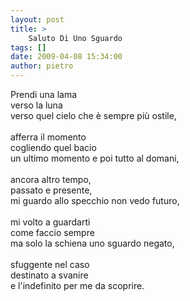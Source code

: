 ```yaml
---
layout: post
title: >
    Saluto Di Uno Sguardo
tags: []
date: 2009-04-08 15:34:00
author: pietro
---
```

Prendi una lama<br/>verso la luna<br/>verso quel cielo che è sempre più ostile,<br/><br/>afferra il momento<br/>cogliendo quel bacio<br/>un ultimo momento e poi tutto al domani,<br/><br/>ancora altro tempo,<br/>passato e presente,<br/>mi guardo allo specchio non vedo futuro,<br/><br/>mi volto a guardarti<br/>come faccio sempre<br/>ma solo la schiena uno sguardo negato,<br/><br/>sfuggente nel caso<br/>destinato a svanire<br/>e l'indefinito per me da scoprire.
